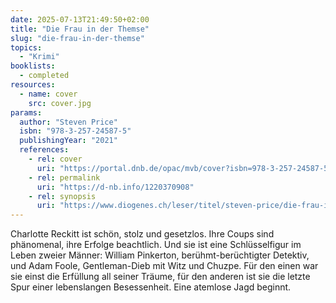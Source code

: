 ```yaml
---
date: 2025-07-13T21:49:50+02:00
title: "Die Frau in der Themse"
slug: "die-frau-in-der-themse"
topics:
  - "Krimi"
booklists:
  - completed
resources:
  - name: cover
    src: cover.jpg
params:
  author: "Steven Price"
  isbn: "978-3-257-24587-5"
  publishingYear: "2021"
  references:
    - rel: cover
      uri: "https://portal.dnb.de/opac/mvb/cover?isbn=978-3-257-24587-5"
    - rel: permalink
      uri: "https://d-nb.info/1220370908"
    - rel: synopsis
      uri: "https://www.diogenes.ch/leser/titel/steven-price/die-frau-in-der-themse-9783257245875.html"
---
```


Charlotte Reckitt ist schön, stolz und gesetzlos. Ihre Coups sind phänomenal, 
ihre Erfolge beachtlich. Und sie ist eine Schlüsselfigur im Leben zweier 
Männer: William Pinkerton, berühmt-berüchtigter Detektiv, und Adam Foole, 
Gentleman-Dieb mit Witz und Chuzpe. Für den einen war sie einst die Erfüllung 
all seiner Träume, für den anderen ist sie die letzte Spur einer lebenslangen 
Besessenheit. Eine atemlose Jagd beginnt.